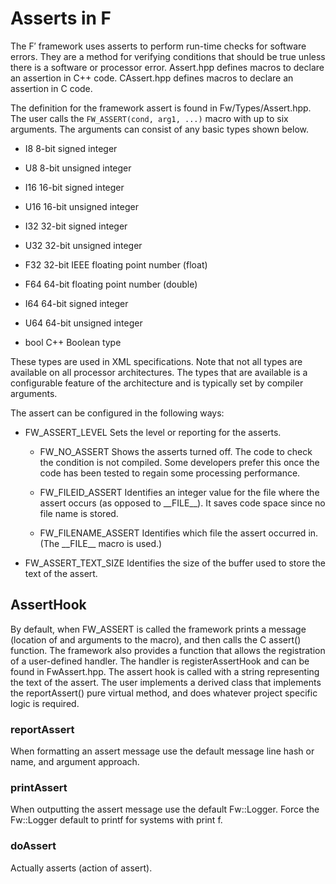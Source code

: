 # Asserts in F

The F′ framework uses asserts to perform run-time checks for software
errors. They are a method for verifying conditions that should be true
unless there is a software or processor error. Assert.hpp defines macros
to declare an assertion in C++ code. CAssert.hpp defines macros to
declare an assertion in C code.

The definition for the framework assert is found in Fw/Types/Assert.hpp.
The user calls the `FW_ASSERT(cond, arg1, ...)` macro with up to six arguments. The
arguments can consist of any basic types shown below.

  - I8 8-bit signed integer

  - U8 8-bit unsigned integer

  - I16 16-bit signed integer

  - U16 16-bit unsigned integer

  - I32 32-bit signed integer

  - U32 32-bit unsigned integer

  - F32 32-bit IEEE floating point number (float)

  - F64 64-bit floating point number (double)

  - I64 64-bit signed integer

  - U64 64-bit unsigned integer

  - bool C++ Boolean type

These types are used in XML specifications. Note that not all types are
available on all processor architectures. The types that are available
is a configurable feature of the architecture and is typically set by
compiler arguments.

The assert can be configured in the following ways:

  - FW\_ASSERT\_LEVEL Sets the level or reporting for the asserts.

      - FW\_NO\_ASSERT Shows the asserts turned off. The code to check
        the condition is not compiled. Some developers prefer this once
        the code has been tested to regain some processing performance.

      - FW\_FILEID\_ASSERT Identifies an integer value for the file
        where the assert occurs (as opposed to \_\_FILE\_\_). It saves
        code space since no file name is stored.

      - FW\_FILENAME\_ASSERT Identifies which file the assert occurred
        in. (The \_\_FILE\_\_ macro is used.)

  - FW\_ASSERT\_TEXT\_SIZE Identifies the size of the buffer used to
    store the text of the assert.

## AssertHook

By default, when FW\_ASSERT is called the framework prints a message
(location of and arguments to the macro), and then calls the C assert()
function. The framework also provides a function that allows the
registration of a user-defined handler. The handler is
registerAssertHook and can be found in FwAssert.hpp. The assert hook is
called with a string representing the text of the assert. The user
implements a derived class that implements the reportAssert() pure
virtual method, and does whatever project specific logic is required.

### reportAssert

When formatting an assert message use the default message line hash or
name, and argument approach.

### printAssert

When outputting the assert message use the default Fw::Logger. Force the
Fw::Logger default to printf for systems with print f.

### doAssert

Actually asserts (action of assert).
